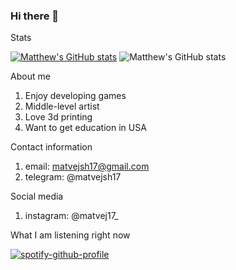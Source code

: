 ### Hi there 👋



Stats

[![Matthew's GitHub stats](https://github-readme-stats.vercel.app/api?username=matvejsh17)](https://github.com/matthewsh17/github-readme-stats) ![Matthew's GitHub stats](https://github-readme-stats.vercel.app/api?username=matvejsh17&theme=light&show_icons=true)

About me
  1. Enjoy developing games
  2. Middle-level artist
  3. Love 3d printing
  4. Want to get education in USA
  
Contact information
  1. email: matvejsh17@gmail.com
  2. telegram: @matvejsh17

Social media
  1. instagram: @matvej17_

What I am listening right now

[![spotify-github-profile](https://spotify-github-profile.vercel.app/api/view?uid=klj1hve63u74ndq6e3jjhdypf&cover_image=true&theme=natemoo-re&show_offline=false&background_color=121212&interchange=false&bar_color=53b14f&bar_color_cover=true)](https://github.com/kittinan/spotify-github-profile)

<!--
**matvejsh17/matvejsh17** is a ✨ _special_ ✨ repository because its `README.md` (this file) appears on your GitHub profile.

Here are some ideas to get you started:

- 🔭 I’m currently working on ...
- 🌱 I’m currently learning ...
- 👯 I’m looking to collaborate on ...
- 🤔 I’m looking for help with ...
- 💬 Ask me about ...
- 📫 How to reach me: ...
- 😄 Pronouns: ...
- ⚡ Fun fact: ...
-->
